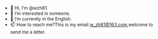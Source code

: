 - 👋 Hi, I’m @wzh81.
- 👀 I’m interested in someone.
- 🌱 I’m currently in the English.
- 📫 How to reach me?This is my email w_zh81@163.com,welcome to send me a letter.

<!---
wzh81/wzh81 is a ✨ special ✨ repository because its `README.md` (this file) appears on your GitHub profile.
You can click the Preview link to take a look at your changes.
--->
